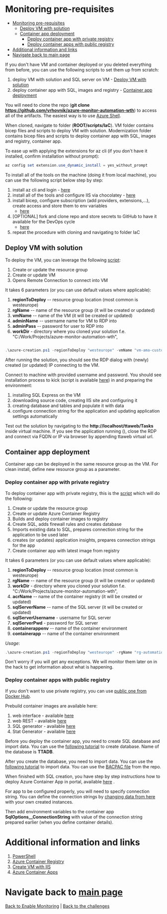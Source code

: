 ﻿# Monitoring pre-requisites

<!-- TOC -->

* [Monitoring pre-requisites](#monitoring-pre-requisites)
    * [Deploy VM with solution](#deploy-vm-with-solution)
    * [Container app deployment](#container-app-deployment)
        * [Deploy container app with private registry](#deploy-container-app-with-private-registry)
        * [Deploy container apps with public registry](#deploy-container-apps-with-public-registry)
* [Additional information and links](#additional-information-and-links)
* [Navigate back to main page](#navigate-back-to-main-page)

<!-- TOC -->

If you don't have VM and container deployed or you deleted everything from before, you can use the following scripts to
set them up from scratch:

1. deploy VM with solution and SQL server on VM - [Deploy VM with solution](#deploy-vm-with-solution)
2. deploy container app with SQL, images and registry - [Container app deployment](#container-app-deployment)

You will need to clone the repo (**git clone https://github.com/vrhovnik/azure-monitor-automation-wth**) to access all
of the artifacts. The easiest way is to use [Azure Shell](https://shell.azure.com).

When cloned, navigate to folder (**ROOT/scripts/IaC**). VM folder contains bicep files and scripts to deploy VM with
solution. Modernization folder contains bicep files and scripts to deploy container app with SQL, images and registry,
container
app.

To ease up with applying the extensions for az cli (if you don't have it installed, confirm installation without
prompt):

```powershell
az config set extension.use_dynamic_install = yes_without_prompt
```

To install all of the tools on the machine (doing it from local machine), you can use the following script below step by
step:

1. install az cli and login - [here](../scripts/PWSH/PreReqs/00-install.ps1)
2. install all of the tools and configure IIS via chocolatey - [here](../scripts/PWSH/PreReqs/00-install-tools.ps1)
3. install bicep, configure subscription (add providers, extensions,...), create access and store them to env variables
    - [here](../scripts/PWSH/PreReqs/01-az-and-bicep-configuration.ps1)
4. [OPTIONAL] fork and clone repo and store secrets to GitHub to have it available for the DevOps cycle
    - [here](../scripts/PWSH/PreReqs/02-set-gh-secrets.ps1)
5. repeat the procedure with cloning and navigating to folder IaC

## Deploy VM with solution

To deploy the VM, you can leverage the following [script](../scripts/IaC/VM/azure-creation.ps1):

1. Create or update the resource group
2. Create or update VM
3. Opens Remote Connection to connect into VM

It takes 6 parameters (or you can use default values where applicable):

1. **regionToDeploy** -- resource group location (most common is westeurope)
2. **rgName** -- name of the resource group (it will be created or updated)
3. **vmName** -- name of the VM (it will be created or updated)
3. **adminName** -- username name for VM to RDP into
4. **adminPass** -- password for user to RDP into
5. **workDir** - directory where you cloned your solution f.e. "C:/Work/Projects/azure-monitor-automation-wth",

```powershell

.\azure-creation.ps1 -regionToDeploy "westeurope" -vmName "vm-ama-customer" -rgName "rg-automation-wth" -workDir "C:/Work/Projects/azure-monitor-automation-wth" -adminName "admin" -adminPass "P@ssw0rd"

``` 

After running the solution, you should see the RDP dialog with (newly) created (or updated) IP connecting to the VM.

Connect to machine with provided username and password. You should see installation process to kick (script is
available [here](https://raw.githubusercontent.com/vrhovnik/azure-monitor-automation-wth/main/scripts/PWSH/00-Move%20to%20IaaS/02-web-db-install.ps1))
in and preparing the environment:

1. installing SQL Express on the VM
2. downloading source code, creating IIS site and configuring it
3. creating database and tables and populate it with data
4. configure connection string for the application and updating application settings automatically

Test out the solution by navigating to the **http://localhost/ttaweb/Tasks** inside virtual machine. If you see the
application running (), close the RDP and connect via FQDN or IP via browser by appending ttaweb virtual url.

## Container app deployment

Container app can be deployed in the same resource group as the VM. For clean install, define new resource group as a
parameter.

### Deploy container app with private registry

To deploy container app with private registry, this is the [script](../scripts/IaC/Modernization/azure-creation.ps1)
which will do the
following:

1. Create or update the resource group
2. Create or update Azure Container Registry
3. Builds and deploy container images to registry
4. Create SQL, adds firewall rules and creates database
5. Imports existing data to SQL, prepares connection string for the application to be used later
6. creates (or updates) application insights, prepares connection strings for the app
7. Create container app with latest image from registry

It takes 6 parameters (or you can use default values where applicable):

1. **regionToDeploy** -- resource group location (most common is westeurope)
2. **rgName** -- name of the resource group (it will be created or updated)
3. **workDir** - directory where you cloned your solution f.e. "C:/Work/Projects/azure-monitor-automation-wth",
4. **acrName** -- name of the container registry (it will be created or updated)
5. **sqlServerName** -- name of the SQL server (it will be created or updated)
6. **sqlServerUsername** - username for SQL server
7. **sqlServerPwd** - password for SQL server
8. **containerappenv** -- name of the container environment
9. **containerapp** -- name of the container environment

_Usage_:

```powershell
.\azure-creation.ps1 -regionToDeploy "westeurope" -rgName "rg-automation-wth" -workDir "C:/Work/Projects/azure-monitor-automation-wth" -acrName "acrautomationwth" -containerappenv "containerappenv" -containerapp "containerapp" -sqlServerName "sqlserver" -sqlServerUsername "ttadmin" -sqlServerPwd "P@ssw0rd"
```

Don't worry if you will get any exceptions. We will monitor them later on in the hack to get information about what is
happening.

### Deploy container apps with public registry

If you don't want to use private registry, you can use [public one from Docker Hub](https://hub.docker.com/u/bvrhovnik).

Prebuild container images are available here:

1. web interface - available [here](https://hub.docker.com/repository/docker/bvrhovnik/ttaweb)
2. web REST - available [here](https://hub.docker.com/repository/docker/bvrhovnik/ttawebclient)
3. SQL generator - available [here](https://hub.docker.com/repository/docker/bvrhovnik/ttasql)
4. Stat Generator - available [here](https://hub.docker.com/repository/docker/bvrhovnik/ttastatgen)

Before you deploy the container app, you need to create SQL database and import data. You can use
the [following tutorial](https://learn.microsoft.com/en-us/azure/azure-sql/database/single-database-create-quickstart?view=azuresql&tabs=azure-portal)
to create database. Name of the database is **TTADB**.

After you create the database, you need to import data. You can use
the [following tutorial](https://docs.microsoft.com/en-us/azure/azure-sql/database/scripts/import-data-from-bacpac-portal?tabs=azure-portal)
to import data.
You can use the [BACPAC file](../scripts/IaC/Modernization/TTADB.bacpac) from the repo.

When finished with SQL creation, you have step by step instructions how to deploy Azure Container App in portal,
available [here](https://learn.microsoft.com/en-us/azure/container-apps/get-started-existing-container-image-portal?pivots=container-apps-public-registry)
.

For app to be configured properly, you will need to specify connection string. You can define the connection strings
by [changing data from here](https://www.connectionstrings.com/azure-sql-database/) with your own created instances.

Then add environment variables to the container app **SqlOptions__ConnectionString** with value of the connection string
prepared earlier (when you define container details).

# Additional information and links

1. [PowerShell](https://learn.microsoft.com/en-us/PowerShell/)
2. [Azure Container Registry](https://learn.microsoft.com/en-us/azure/container-registry/)
3. [Create VM with IIS](https://learn.microsoft.com/en-us/azure/virtual-machines/windows/quick-create-cli)
4. [Azure Container Apps](https://learn.microsoft.com/en-us/azure/container-apps/overview)

# Navigate back to [main page](../README.md)

[Back to Enable Monitoring](./03-modernization-in-Azure.md) | [Back to the challenges](./00-challenges.md)
